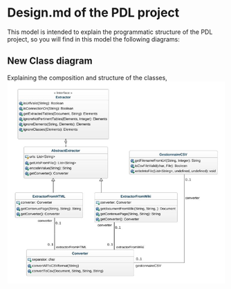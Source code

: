 # Design.md of the PDL project

This model is intended to explain the programmatic structure of the PDL project, 
so you will find in this model the following diagrams:


## New Class diagram

Explaining the composition and structure of the classes, 
<br/>
![Class Diagram Schema](.settings/CLASS_DIAGRAM.jpeg)
<br/>


